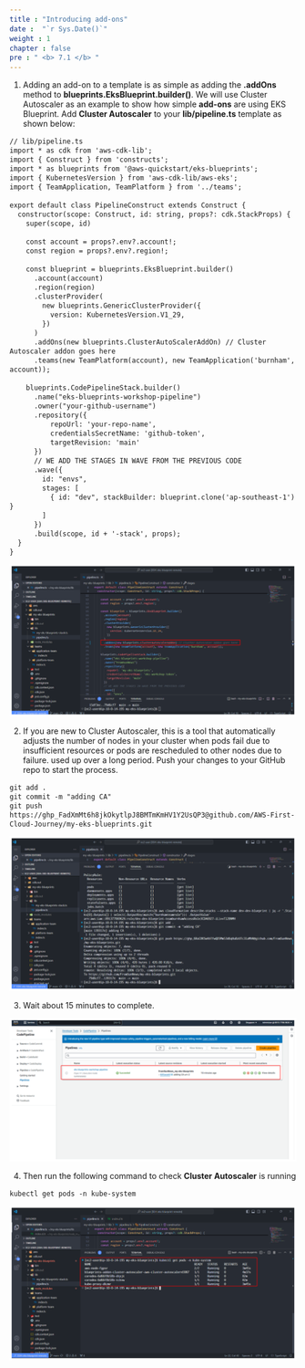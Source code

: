 ```yaml
---
title : "Introducing add-ons"
date :  "`r Sys.Date()`" 
weight : 1 
chapter : false
pre : " <b> 7.1 </b> "
---
```

1.  Adding an add-on to a template is as simple as adding the **.addOns** method to **blueprints.EksBlueprint.builder()**. We will use Cluster Autoscaler as an example to show how simple **add-ons** are using EKS Blueprint. Add **Cluster Autoscaler** to your **lib/pipeline.ts** template as shown below:

```
// lib/pipeline.ts
import * as cdk from 'aws-cdk-lib';
import { Construct } from 'constructs';
import * as blueprints from '@aws-quickstart/eks-blueprints';
import { KubernetesVersion } from 'aws-cdk-lib/aws-eks';
import { TeamApplication, TeamPlatform } from '../teams';

export default class PipelineConstruct extends Construct {
  constructor(scope: Construct, id: string, props?: cdk.StackProps) {
    super(scope, id)

    const account = props?.env?.account!;
    const region = props?.env?.region!;

    const blueprint = blueprints.EksBlueprint.builder()
      .account(account)
      .region(region)
      .clusterProvider(
        new blueprints.GenericClusterProvider({
          version: KubernetesVersion.V1_29,
        })
      )
      .addOns(new blueprints.ClusterAutoScalerAddOn) // Cluster Autoscaler addon goes here
      .teams(new TeamPlatform(account), new TeamApplication('burnham', account));

    blueprints.CodePipelineStack.builder()
      .name("eks-blueprints-workshop-pipeline")
      .owner("your-github-username")
      .repository({
          repoUrl: 'your-repo-name',
          credentialsSecretName: 'github-token',
          targetRevision: 'main'
      })
      // WE ADD THE STAGES IN WAVE FROM THE PREVIOUS CODE
      .wave({
        id: "envs",
        stages: [
          { id: "dev", stackBuilder: blueprint.clone('ap-southeast-1') }
        ]
      })
      .build(scope, id + '-stack', props);
  }
}
```

![Add-ons](/public/images/7-add-ons/7.1-intro/001-intro.png?featherlight=false&width=90pc)


2.  If you are new to Cluster Autoscaler, this is a tool that automatically adjusts the number of nodes in your cluster when pods fail due to insufficient resources or pods are rescheduled to other nodes due to failure. used up over a long period. Push your changes to your GitHub repo to start the process.

```
git add .
git commit -m "adding CA"
git push https://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@github.com/AWS-First-Cloud-Journey/my-eks-blueprints.git
```

![Add-ons](/public/images/7-add-ons/7.1-intro/002-intro.png?featherlight=false&width=90pc)

3.  Wait about 15 minutes to complete.

![Add-ons](/public/images/7-add-ons/7.1-intro/003-intro.png?featherlight=false&width=90pc)

4.  Then run the following command to check **Cluster Autoscaler** is running

```
kubectl get pods -n kube-system
```

![Add-ons](/public/images/7-add-ons/7.1-intro/004-intro.png?featherlight=false&width=90pc)